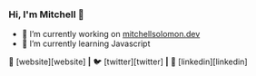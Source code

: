 ### Hi, I'm Mitchell 👋


- 🔭 I’m currently working on [mitchellsolomon.dev](http://mitchellsolomon.dev)
- 🌱 I’m currently learning Javascript

🏡 [website][website] **|** 
🐦 [twitter][twitter] **|** 
👔 [linkedin][linkedin]

<!--
**rmsolomon/rmsolomon** is a ✨ _special_ ✨ repository because its `README.md` (this file) appears on your GitHub profile.

Here are some ideas to get you started:

- 🔭 I’m currently working on ...
- 🌱 I’m currently learning ...
- 👯 I’m looking to collaborate on ...
- 🤔 I’m looking for help with ...
- 💬 Ask me about ...
- 📫 How to reach me: ...
- 😄 Pronouns: ...
- ⚡ Fun fact: ...
-->
